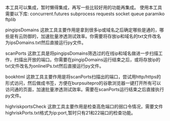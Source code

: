 本工具可以集成，暂时懒得集成，再写一些比较好用的功能再集成。
使用本工具需要以下库:
concurrent.futures
subprocess
requests
socket
queue
paramiko
ftplib

pingipsDomains
这款工具主要作用是拿到很多ip或域名之后确定哪些是通的，哪些是有云防御的，加速批量渗透测试效率。你需要将存放ip和域名的txt文件改名为ipsDomains.txt然后直接运行py文件。

scanPorts
这款工具是将pingipsDomains筛选过的在线ip和域名做进一步扫描工作，扫描出开放的端口。你需要在pingipDomains运行结束之后，或将存放ip的txt文件改名为onlineIPs.txt然后直接运行py文件。

bookhtml
这款工具主要作用是将scanPorts扫描出的端口，尝试用http/https的形式访问，然后做成书签，方便在burpsuitepro的谷歌浏览器一键打开所有可以访问通的页面，加速批量渗透测试效率。需要在scanPorts运行结束之后直接执行py文件。

highriskportsCheck
这款工具主要作用是检查高危端口的弱口令情况，需要文件highriskPorts.txt格式为ip:port,暂时只有21和22端口的检查功能。
